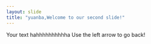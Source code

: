 ```yaml
---
layout: slide
title: "yuanba,Welcome to our second slide!"
---
```

Your text
hahhhhhhhhhha Use the left arrow to go back!
